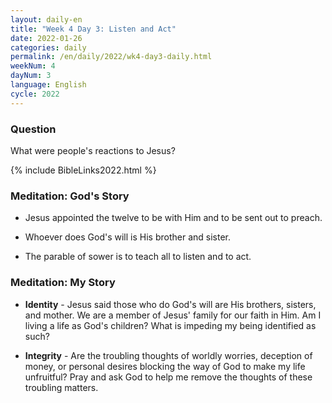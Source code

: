 ```yaml
---
layout: daily-en
title: "Week 4 Day 3: Listen and Act"
date: 2022-01-26
categories: daily
permalink: /en/daily/2022/wk4-day3-daily.html
weekNum: 4
dayNum: 3
language: English
cycle: 2022
---
```


### Question     
What were people's reactions to Jesus?

{% include BibleLinks2022.html %} 

### Meditation: God's Story   
+ Jesus appointed the twelve to be with Him and to be sent out to preach.

+ Whoever does God's will is His brother and sister. 

+ The parable of sower is to teach all to listen and to act. 

### Meditation: My Story   
+ **Identity** - Jesus said those who do God's will are His brothers, sisters, and mother. We are a member of Jesus' family for our faith in Him. Am I living a life as God's children? What is impeding my being identified as such? 

+ **Integrity** - Are the troubling thoughts of worldly worries, deception of money, or personal desires blocking the way of God to make my life unfruitful? Pray and ask God to help me remove the thoughts of these troubling matters. 
